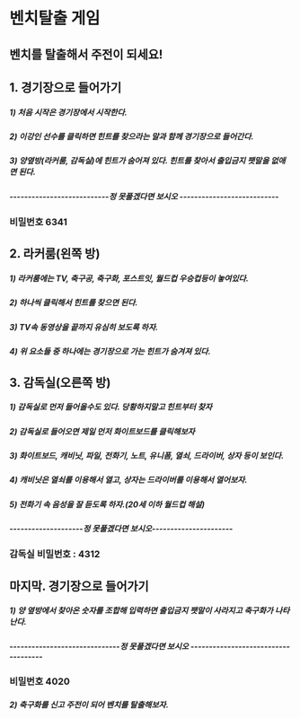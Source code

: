 벤치탈출 게임
==========================

벤치를 탈출해서 주전이 되세요!
-----------------------

## 1. 경기장으로 들어가기
##### 1) 처음 시작은 경기장에서 시작한다.
##### 2) 이강인 선수를 클릭하면 힌트를 찾으라는 말과 함께 경기장으로 들어간다.
##### 3) 양옆방(라커룸, 감독실)에 힌트가 숨어져 있다. 힌트를 찾아서 출입금지 팻말을 없애면 된다.



##### ---------------------------정 못풀겠다면 보시오 ---------------------------




### 비밀번호 6341

## 2. 라커룸(왼쪽 방)
##### 1) 라커룸에는 TV, 축구공, 축구화, 포스트잇, 월드컵 우승컵등이 놓여있다.
##### 2) 하나씩 클릭해서 힌트를 찾으면 된다.
##### 3) TV속 동영상을 끝까지 유심히 보도록 하자.
##### 4) 위 요소들 중 하나에는 경기장으로 가는 힌트가 숨겨져 있다.

## 3. 감독실(오른쪽 방)
##### 1) 감독실로 먼저 들어올수도 있다. 당황하지말고 힌트부터 찾자
##### 2) 감독실로 들어오면 제일 먼저 화이트보드를 클릭해보자
##### 3) 화이트보드, 캐비닛, 파일, 전화기, 노트, 유니폼, 열쇠, 드라이버, 상자 등이 보인다.
##### 4) 캐비닛은 열쇠를 이용해서 열고, 상자는 드라이버를 이용해서 열어보자.
##### 5) 전화기 속 음성을 잘 듣도록 하자.(20세 이하 월드컵 해설)


##### --------------------정 못풀겠다면 보시오----------------------


### 감독실 비밀번호 : 4312


## 마지막. 경기장으로 들어가기
##### 1) 양 옆방에서 찾아온 숫자를 조합해 입력하면 출입금지 팻말이 사라지고 축구화가 나타난다.




##### ------------------------------정 못풀겠다면 보시오 ------------------------------------




### 비밀번호 4020

##### 2) 축구화를 신고 주전이 되어 벤치를 탈출해보자.


